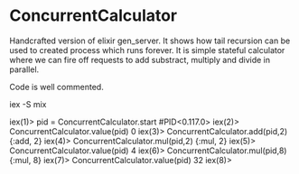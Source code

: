 # ConcurrentCalculator

Handcrafted version of elixir gen_server. It shows how tail recursion can be used to created process which runs forever.
It is simple stateful calculator where we can fire off requests to add substract, multiply and divide in parallel.

Code is well commented.

iex -S mix

iex(1)> pid = ConcurrentCalculator.start
#PID<0.117.0>
iex(2)> ConcurrentCalculator.value(pid)
0
iex(3)> ConcurrentCalculator.add(pid,2)
{:add, 2}
iex(4)> ConcurrentCalculator.mul(pid,2)
{:mul, 2}
iex(5)> ConcurrentCalculator.value(pid)
4
iex(6)> ConcurrentCalculator.mul(pid,8)
{:mul, 8}
iex(7)> ConcurrentCalculator.value(pid)
32
iex(8)>
